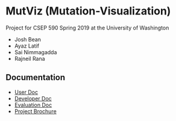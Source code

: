 # MutViz (Mutation-Visualization)

Project for CSEP 590 Spring 2019 at the University of Washington

- Josh Bean
- Ayaz Latif
- Sai Nimmagadda
- Rajneil Rana

## Documentation

- [User Doc](docs/user.md)<br>
- [Developer Doc](docs/developer.md)<br>
- [Evaluation Doc](docs/evaluation.md)<br>
- [Project Brochure](docs/brochure.pdf)
